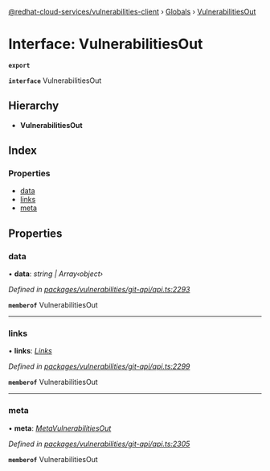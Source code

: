 [@redhat-cloud-services/vulnerabilities-client](../README.md) › [Globals](../globals.md) › [VulnerabilitiesOut](vulnerabilitiesout.md)

# Interface: VulnerabilitiesOut

**`export`** 

**`interface`** VulnerabilitiesOut

## Hierarchy

* **VulnerabilitiesOut**

## Index

### Properties

* [data](vulnerabilitiesout.md#data)
* [links](vulnerabilitiesout.md#links)
* [meta](vulnerabilitiesout.md#meta)

## Properties

###  data

• **data**: *string | Array‹object›*

*Defined in [packages/vulnerabilities/git-api/api.ts:2293](https://github.com/RedHatInsights/javascript-clients/blob/master/packages/vulnerabilities/git-api/api.ts#L2293)*

**`memberof`** VulnerabilitiesOut

___

###  links

• **links**: *[Links](links.md)*

*Defined in [packages/vulnerabilities/git-api/api.ts:2299](https://github.com/RedHatInsights/javascript-clients/blob/master/packages/vulnerabilities/git-api/api.ts#L2299)*

**`memberof`** VulnerabilitiesOut

___

###  meta

• **meta**: *[MetaVulnerabilitiesOut](metavulnerabilitiesout.md)*

*Defined in [packages/vulnerabilities/git-api/api.ts:2305](https://github.com/RedHatInsights/javascript-clients/blob/master/packages/vulnerabilities/git-api/api.ts#L2305)*

**`memberof`** VulnerabilitiesOut
